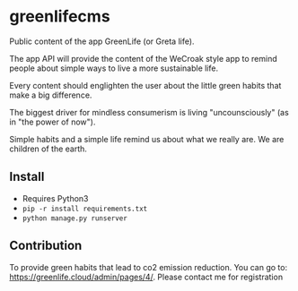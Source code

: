 # greenlifecms

Public content of the app GreenLife (or Greta life).

The app API will provide the content of the WeCroak style app to remind people about simple ways to live a more sustainable life.

Every content should englighten the user about the little green habits that make a big difference.

The biggest driver for mindless consumerism is living "uncounsciously" (as in "the power of now").

Simple habits and a simple life remind us about what we really are. We are children of the earth.

## Install
- Requires Python3
- `pip -r install requirements.txt`
- `python manage.py runserver`

## Contribution

To provide green habits that lead to co2 emission reduction. You can go to: https://greenlife.cloud/admin/pages/4/. Please contact me for registration
